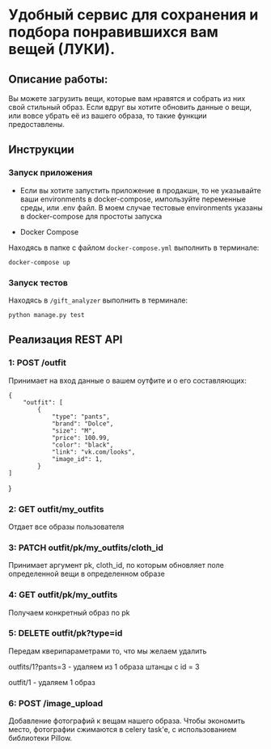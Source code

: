 # Удобный сервис для сохранения и подбора понравившихся вам вещей (ЛУКИ).

## Описание работы:

Вы можете загрузить вещи, которые вам нравятся и собрать из них свой стильный образ. Если вдруг вы хотите обновить данные о вещи, или вовсе убрать её из вашего образа, то такие функции предоставлены.


## <a name="guides"></a> Инструкции

### <a name="launch-app"></a> Запуск приложения

 * Если вы хотите запустить приложение в продакшн, то не указывайте ваши environments в docker-compose, импользуйте переменные среды, или .env файл. В моем случае тестовые environments указаны в docker-compose для простоты запуска
 
 * Docker Compose

Находясь в папке с файлом `docker-compose.yml` выполнить в терминале:

	docker-compose up

### <a name="launch-app"></a> Запуск тестов

Находясь в ` /gift_analyzer ` выполнить в терминале:

	python manage.py test

## <a name="handlers"></a> Реализация REST API

### <a name="post-import"></a> 1: POST /outfit

Принимает на вход данные о вашем оутфите и о его составляющих:

	{
		"outfit": [
			{
				"type": "pants",
				"brand": "Dolce",
				"size": "M",
				"price": 100.99,
				"color": "black",
				"link": "vk.com/looks",
				"image_id": 1,
			}
    ]
  }

### <a name="post-import"></a> 2: GET outfit/my_outfits

Отдает все образы пользователя


### <a name="post-import"></a> 3: PATCH outfit/pk/my_outfits/cloth_id

Принимает аргумент pk, cloth_id, по которым обновляет поле определенной вещи в определенном образе


### <a name="post-import"></a> 4: GET outfit/pk/my_outfits

Получаем конкретный образ по pk


### <a name="post-import"></a> 5: DELETE outfit/pk?type=id

Передам кверипараметрами то, что мы желаем удалить 

outfits/1?pants=3 - удаляем из 1 образа штанцы с id = 3 

outfit/1 - удаляем 1 образ

### <a name="post-import"></a> 6: POST /image_upload

Добавление фотографий к вещам нашего образа. Чтобы экономить место, фотографии сжимаются в celery task'e, с использованием библиотеки Pillow.
